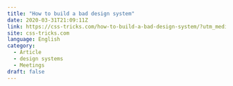 ```yaml
---
title: "How to build a bad design system"
date: 2020-03-31T21:09:11Z
link: https://css-tricks.com/how-to-build-a-bad-design-system/?utm_medium=RSS&utm_source=news.12bit.vn
site: css-tricks.com
language: English
category:
  - Article
  - design systems
  - Meetings
draft: false
---
```

